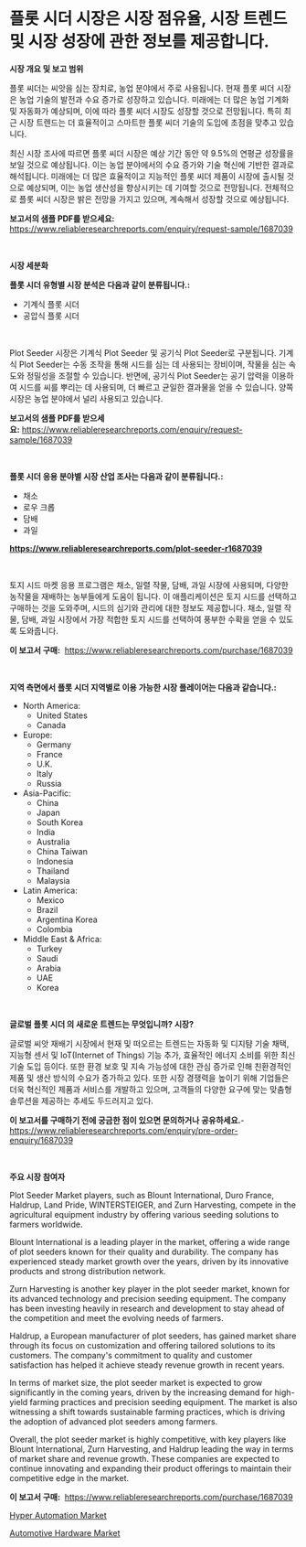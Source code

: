 <p><h1>플롯 시더 시장은 시장 점유율, 시장 트렌드 및 시장 성장에 관한 정보를 제공합니다.</h1></p><p><strong>시장 개요 및 보고 범위</strong></p>
<p><p>플롯 씨더는 씨앗을 심는 장치로, 농업 분야에서 주로 사용됩니다. 현재 플롯 씨더 시장은 농업 기술의 발전과 수요 증가로 성장하고 있습니다. 미래에는 더 많은 농업 기계화 및 자동화가 예상되며, 이에 따라 플롯 씨더 시장도 성장할 것으로 전망됩니다. 특히 최근 시장 트렌드는 더 효율적이고 스마트한 플롯 씨더 기술의 도입에 초점을 맞추고 있습니다.</p><p>최신 시장 조사에 따르면 플롯 씨더 시장은 예상 기간 동안 약 9.5%의 연평균 성장률을 보일 것으로 예상됩니다. 이는 농업 분야에서의 수요 증가와 기술 혁신에 기반한 결과로 해석됩니다. 미래에는 더 많은 효율적이고 지능적인 플롯 씨더 제품이 시장에 출시될 것으로 예상되며, 이는 농업 생산성을 향상시키는 데 기여할 것으로 전망됩니다. 전체적으로 플롯 씨더 시장은 밝은 전망을 가지고 있으며, 계속해서 성장할 것으로 예상됩니다.</p></p>
<p><strong>보고서의 샘플 PDF를 받으세요:</strong> <a href="https://www.reliableresearchreports.com/enquiry/request-sample/1687039">https://www.reliableresearchreports.com/enquiry/request-sample/1687039</a></p>
<p>&nbsp;</p>
<p><strong>시장 세분화</strong></p>
<p><strong>플롯 시더 유형별 시장 분석은 다음과 같이 분류됩니다.:</strong></p>
<p><ul><li>기계식 플롯 시더</li><li>공압식 플롯 시더</li></ul></p>
<p>&nbsp;</p>
<p><p>Plot Seeder 시장은 기계식 Plot Seeder 및 공기식 Plot Seeder로 구분됩니다. 기계식 Plot Seeder는 수동 조작을 통해 시드를 심는 데 사용되는 장비이며, 작물을 심는 속도와 정밀성을 조절할 수 있습니다. 반면에, 공기식 Plot Seeder는 공기 압력을 이용하여 시드를 씨를 뿌리는 데 사용되며, 더 빠르고 균일한 결과물을 얻을 수 있습니다. 양쪽 시장은 농업 분야에서 널리 사용되고 있습니다.</p></p>
<p><strong>보고서의 샘플 PDF를 받으세요:</strong>&nbsp;<a href="https://www.reliableresearchreports.com/enquiry/request-sample/1687039">https://www.reliableresearchreports.com/enquiry/request-sample/1687039</a></p>
<p>&nbsp;</p>
<p><strong> 플롯 시더 응용 분야별 시장 산업 조사는 다음과 같이 분류됩니다.:</strong></p>
<p><ul><li>채소</li><li>로우 크롭</li><li>담배</li><li>과일</li></ul></p>
<p><strong><a href="https://www.reliableresearchreports.com/plot-seeder-r1687039">https://www.reliableresearchreports.com/plot-seeder-r1687039</a></strong></p>
<p>&nbsp;</p>
<p><p>토지 시드 마켓 응용 프로그램은 채소, 일렬 작물, 담배, 과일 시장에 사용되며, 다양한 농작물을 재배하는 농부들에게 도움이 됩니다. 이 애플리케이션은 토지 시드를 선택하고 구매하는 것을 도와주며, 시드의 심기와 관리에 대한 정보도 제공합니다. 채소, 일렬 작물, 담배, 과일 시장에서 가장 적합한 토지 시드를 선택하여 풍부한 수확을 얻을 수 있도록 도와줍니다.</p></p>
<p><strong>이 보고서 구매:</strong>&nbsp; <a href="https://www.reliableresearchreports.com/purchase/1687039">https://www.reliableresearchreports.com/purchase/1687039</a></p>
<p>&nbsp;</p>
<p><strong>지역 측면에서 플롯 시더 지역별로 이용 가능한 시장 플레이어는 다음과 같습니다.:</strong></p>
<p><ul>
    <li>
        North America:
        <ul>
            <li>United States</li>
            <li>Canada</li>
        </ul>
    </li>
    <li>
        Europe:
        <ul>
            <li>Germany</li>
            <li>France</li>
            <li>U.K.</li>
            <li>Italy</li>
            <li>Russia</li>
        </ul>
    </li>
    <li>
        Asia-Pacific:
        <ul>
            <li>China</li>
            <li>Japan</li>
            <li>South Korea</li>
            <li>India</li>
            <li>Australia</li>
            <li>China Taiwan</li>
            <li>Indonesia</li>
            <li>Thailand</li>
            <li>Malaysia</li>
        </ul>
    </li>
    <li>
        Latin America:
        <ul>
            <li>Mexico</li>
            <li>Brazil</li>
            <li>Argentina Korea</li>
            <li>Colombia</li>
        </ul>
    </li>
    <li>
        Middle East & Africa:
        <ul>
            <li>Turkey</li>
            <li>Saudi</li>
            <li>Arabia</li>
            <li>UAE</li>
            <li>Korea</li>
        </ul>
    </li>
    </ul></p>
<p>&nbsp;</p>
<p><strong>글로벌 플롯 시더 의 새로운 트렌드는 무엇입니까? 시장?</strong></p>
<p><p>글로벌 씨앗 재배기 시장에서 현재 및 떠오르는 트렌드는 자동화 및 디지턈 기술 채택, 지능형 센서 및 IoT(Internet of Things) 기능 추가, 효율적인 에너지 소비를 위한 최신 기술 도입 등이다. 또한 환경 보호 및 지속 가능성에 대한 관심 증가로 인해 친환경적인 제품 및 생산 방식의 수요가 증가하고 있다. 또한 시장 경쟁력을 높이기 위해 기업들은 더욱 혁신적인 제품과 서비스를 개발하고 있으며, 고객들의 다양한 요구에 맞는 맞춤형 솔루션을 제공하는 추세도 두드러지고 있다.</p></p>
<p><strong>이 보고서를 구매하기 전에 궁금한 점이 있으면 문의하거나 공유하세요.</strong>- <a href="https://www.reliableresearchreports.com/enquiry/pre-order-enquiry/1687039">https://www.reliableresearchreports.com/enquiry/pre-order-enquiry/1687039</a></p>
<p>&nbsp;</p>
<p><strong>주요 시장 참여자</strong></p>
<p><p>Plot Seeder Market players, such as Blount International, Duro France, Haldrup, Land Pride, WINTERSTEIGER, and Zurn Harvesting, compete in the agricultural equipment industry by offering various seeding solutions to farmers worldwide. </p><p>Blount International is a leading player in the market, offering a wide range of plot seeders known for their quality and durability. The company has experienced steady market growth over the years, driven by its innovative products and strong distribution network.</p><p>Zurn Harvesting is another key player in the plot seeder market, known for its advanced technology and precision seeding equipment. The company has been investing heavily in research and development to stay ahead of the competition and meet the evolving needs of farmers.</p><p>Haldrup, a European manufacturer of plot seeders, has gained market share through its focus on customization and offering tailored solutions to its customers. The company's commitment to quality and customer satisfaction has helped it achieve steady revenue growth in recent years.</p><p>In terms of market size, the plot seeder market is expected to grow significantly in the coming years, driven by the increasing demand for high-yield farming practices and precision seeding equipment. The market is also witnessing a shift towards sustainable farming practices, which is driving the adoption of advanced plot seeders among farmers.</p><p>Overall, the plot seeder market is highly competitive, with key players like Blount International, Zurn Harvesting, and Haldrup leading the way in terms of market share and revenue growth. These companies are expected to continue innovating and expanding their product offerings to maintain their competitive edge in the market.</p></p>
<p><strong>이 보고서 구매:</strong>&nbsp;&nbsp;<a href="https://www.reliableresearchreports.com/purchase/1687039">https://www.reliableresearchreports.com/purchase/1687039</a></p>
<p><p><a href="https://github.com/lubmix/Market-Research-Report-List-2/blob/main/hyper-automation-market.md">Hyper Automation Market</a></p><p><a href="https://github.com/Hazelklievgspy6vdcsmu106w/Market-Research-Report-List-2/blob/main/automotive-hardware-market.md">Automotive Hardware Market</a></p></p>
